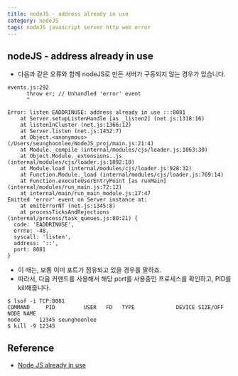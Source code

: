 ```yaml
---
title: nodeJS - address already in use
category: nodeJS
tags: nodeJS javascript server http web error
---
```


## nodeJS - address already in use

- 다음과 같은 오류와 함께 nodeJS로 만든 서버가 구동되지 않는 경우가 있습니다.

```plaintext
events.js:292
      throw er; // Unhandled 'error' event
      ^

Error: listen EADDRINUSE: address already in use :::8081
    at Server.setupListenHandle [as _listen2] (net.js:1318:16)
    at listenInCluster (net.js:1366:12)
    at Server.listen (net.js:1452:7)
    at Object.<anonymous> (/Users/seunghoonlee/NodeJS_proj/main.js:21:4)
    at Module._compile (internal/modules/cjs/loader.js:1063:30)
    at Object.Module._extensions..js (internal/modules/cjs/loader.js:1092:10)
    at Module.load (internal/modules/cjs/loader.js:928:32)
    at Function.Module._load (internal/modules/cjs/loader.js:769:14)
    at Function.executeUserEntryPoint [as runMain] (internal/modules/run_main.js:72:12)
    at internal/main/run_main_module.js:17:47
Emitted 'error' event on Server instance at:
    at emitErrorNT (net.js:1345:8)
    at processTicksAndRejections (internal/process/task_queues.js:80:21) {
  code: 'EADDRINUSE',
  errno: -48,
  syscall: 'listen',
  address: '::',
  port: 8081
}
```

- 이 때는, 보통 이미 포트가 점유되고 있을 경우를 말하죠. 
- 따라서, 다음 커맨드를 사용해서 해당 port를 사용중인 프로세스를 확인하고, PID를 kill해줍니다.

```plaintext
$ lsof -i TCP:8081
COMMAND     PID         USER   FD   TYPE             DEVICE SIZE/OFF NODE NAME
node      12345 seunghoonlee   
$ kill -9 12345
```

## Reference

- [Node JS already in use](https://jootc.com/p/201912253249)
